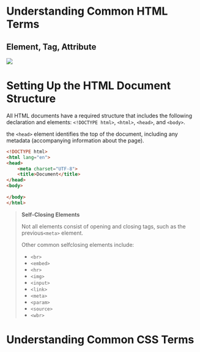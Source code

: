 # Understanding Common HTML Terms
## Element, Tag, Attribute

![](https://learn.shayhowe.com/assets/images/courses/html-css/building-your-first-web-page/html-syntax-outline.png)

# Setting Up the HTML Document Structure

All HTML documents have a required structure that includes the following declaration and elements: `<!DOCTYPE html>`, `<html>`, `<head>`, and `<body>`.



the `<head>` element identifies the top of the document, including any metadata (accompanying information about the page).



```html
<!DOCTYPE html>
<html lang="en">
<head>
    <meta charset="UTF-8">
    <title>Document</title>
</head>
<body>
    
</body>
</html>
```

> **Self-Closing Elements** 
>
> Not all elements consist of opening and closing tags, such as the previous`<meta>` element.
>
> Other common selfclosing elements include:
>
> - `<br>`
> - `<embed>`
> - `<hr>`
> - `<img>`
> - `<input>`
> - `<link>`
> - `<meta>`
> - `<param>`
> - `<source>`
> - `<wbr>`



# Understanding Common CSS Terms





